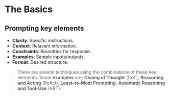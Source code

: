 # The Basics

## Prompting key elements

- **Clarity**: Specific instructions.
- **Context**: Relavant information.
- **Constraints**: Boundries for response.
- **Examples**: Sample inputs/outputs.
- **Format**: Desired structure.

>There are several techniques using the combinations of these key elements. Some **examples** are; **Chaing of Thought** (CoT), **Reasoning and Acting** (ReAct), **Least-to-Most Prompting**, **Automatic Reasoning and Tool-Use** (ART).
